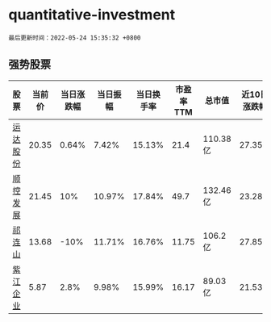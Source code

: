 # quantitative-investment

`最后更新时间：2022-05-24 15:35:32 +0800`

## 强势股票

|股票|当前价|当日涨跌幅|当日振幅|当日换手率|市盈率TTM|总市值|近10日涨跌幅|
|----|----|----|----|----|----|----|----|
|[运达股份](https://xueqiu.com/S/SZ300772)|20.35|0.64%|7.42%|15.13%|21.4|110.38亿|27.35%|
|[顺控发展](https://xueqiu.com/S/SZ003039)|21.45|10%|10.97%|17.84%|49.7|132.46亿|23.28%|
|[祁连山](https://xueqiu.com/S/SH600720)|13.68|-10%|11.71%|16.76%|11.75|106.2亿|27.85%|
|[紫江企业](https://xueqiu.com/S/SH600210)|5.87|2.8%|9.98%|15.99%|16.17|89.03亿|21.53%|

